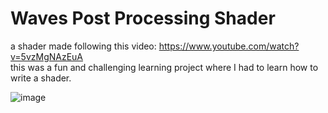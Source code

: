 # Waves Post Processing Shader
 a shader made following this video: https://www.youtube.com/watch?v=5vzMgNAzEuA \
 this was a fun and challenging learning project where I had to learn how to write a shader. 
 
![image](https://github.com/TheUnifox/Waves-Post-Processing-Shader/assets/70986642/b2d62fdb-42f6-4829-9161-cd617ad4bd64)
